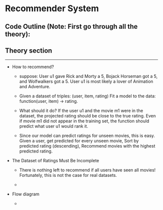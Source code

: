 # Recommender System

## Code Outline (Note: First go through all the theory):

## <!-- <img src="" alt="Outline"/> -->

## Theory section

---

<p align="center">
  <!-- <img src="" alt="RecommenderSystem"/> -->
</p>

- How to recommend?

  - suppose: User u1 gave Rick and Morty a 5, Bojack Horseman got a 5, and Wolfwalkers got a 5. User u1 is most likely a lover of Animation and Adventure.

  - Given a dataset of triples: (user, item, rating) Fit a model to the data: function(user, item) → rating.

  - What should it do? If the user u1 and the movie m1 were in the dataset, the projected rating should be close to the true rating. Even if movie m1 did not appear in the training set, the function should predict what user u1 would rank it.

  - Since our model can predict ratings for unseen movies, this is easy. Given a user, get predicted for every unseen movie, Sort by predicted rating (descending), Recommend movies with the highest predicted rating.

- The Dataset of Ratings Must Be Incomplete

  - There is nothing left to recommend if all users have seen all movies! Fortunately, this is not the case for real datasets.

  - <!-- <img src="" alt="Dataset"/> -->

- Flow diagram

  - <!-- <img src="" alt="Flowdiagram"/> -->
